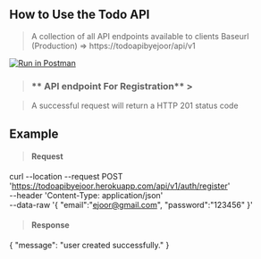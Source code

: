 ## How to Use the Todo API

> A collection of all API endpoints available to clients
> Baseurl (Production) => https://todoapibyejoor/api/v1

[![Run in Postman](https://run.pstmn.io/button.svg)](https://app.getpostman.com/run-collection/17239043-92595580-0431-40bc-a5ee-c6c63239fd48?action=collection%2Ffork&collection-url=entityId%3D17239043-92595580-0431-40bc-a5ee-c6c63239fd48%26entityType%3Dcollection%26workspaceId%3Ddf838b84-f850-4a84-b191-449bfd6d91e9#?env%5BNew%20Environment%5D=W10=)

> ### ** API endpoint For Registration** >

> [](https://todoapibyejoor.herokuapp.com/api/v1/auth/register)

> A successful request will return a HTTP 201 status code

## Example

> #### Request

curl --location --request POST 'https://todoapibyejoor.herokuapp.com/api/v1/auth/register' \
--header 'Content-Type: application/json' \
--data-raw '{
"email":"ejoor@gmail.com",
"password":"123456"
}'

> #### Response

{
"message": "user created successfully."
}
